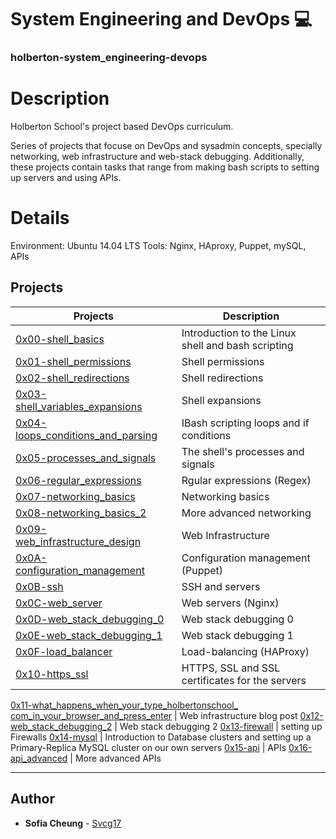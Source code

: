 # System Engineering and DevOps :computer:
### holberton-system_engineering-devops

# Description
Holberton School's project based DevOps curriculum. 

Series of projects that focuse on DevOps and sysadmin concepts, specially networking, web infrastructure and web-stack debugging. Additionally, these projects contain tasks that range from making bash scripts to setting up servers and using APIs.

# Details
Environment: Ubuntu 14.04 LTS
Tools: Nginx, HAproxy, Puppet, mySQL, APIs


## Projects
Projects | Description
----------- | -----------
[0x00-shell_basics](./0x00-shell_basics) | Introduction to the Linux shell and bash scripting
[0x01-shell_permissions](./0x01-shell_permissions) | Shell permissions
[0x02-shell_redirections](./0x02-shell_redirections) | Shell redirections
[0x03-shell_variables_expansions](./0x03-shell_variables_expansion) | Shell expansions
[0x04-loops_conditions_and_parsing](./0x04-loops_conditions_and_parsing) | IBash scripting loops and if conditions
[0x05-processes_and_signals](./0x05-processes_and_signals) | The shell's processes and signals
[0x06-regular_expressions](./0x06-regular_expressions) | Rgular expressions (Regex)
[0x07-networking_basics](./0x07-networking_basics) | Networking basics
[0x08-networking_basics_2](./0x08-networking_basics_2) | More advanced networking
[0x09-web_infrastructure_design](./0x09-web_infrastructure_design) | Web Infrastructure
[0x0A-configuration_management](./0x0A-configuration_management) | Configuration management (Puppet)
[0x0B-ssh](./0x0B-ssh) | SSH and servers
[0x0C-web_server](./0x0C-web_server) | Web servers (Nginx)
[0x0D-web_stack_debugging_0](./0x0D-web_stack_debugging_0) | Web stack debugging 0
[0x0E-web_stack_debugging_1](./0x0E-web_stack_debugging_1) | Web stack debugging 1
[0x0F-load_balancer](./0x0F-load_balancer) | Load-balancing (HAProxy)
[0x10-https_ssl](./0x10-https_ssl) | HTTPS, SSL and  SSL certificates for the servers
[0x11-what_happens_when_your_type_holbertonschool_\
com_in_your_browser_and_press_enter](./0x11-what_happens_when_your_type_holbertonschool_com_in_your_browser_and_press_enter) | Web infrastructure blog post
[0x12-web_stack_debugging_2](./0x12-web_stack_debugging_2) | Web stack debugging 2
[0x13-firewall](./0x13-firewall) | setting up Firewalls
[0x14-mysql](./0x14-mysql) | Introduction to Database clusters and setting up a Primary-Replica MySQL cluster on our own servers
[0x15-api](./0x15-api) | APIs
[0x16-api_advanced](./0x16-api_advanced) | More advanced APIs

---

## Author
* **Sofia Cheung** - [Svcg17](https://github.com/Svcg17)
